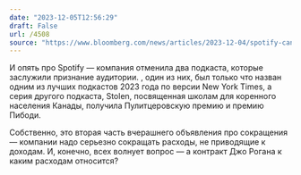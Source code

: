 ```yaml
---
date: "2023-12-05T12:56:29"
draft: False
url: /4508
source: "https://www.bloomberg.com/news/articles/2023-12-04/spotify-cancels-two-praised-podcasts-heavyweight-stolen"
---
```


И опять про Spotify — компания отменила два подкаста, которые заслужили признание аудитории. , один из них, был только что назван одним из лучших подкастов 2023 года по версии New York Times, а серия другого подкаста, Stolen, посвященная школам для коренного населения Канады, получила Пулитцеровскую премию и премию Пибоди.

Собственно, это вторая часть вчерашнего объявления про сокращения — компании надо серьезно сокращать расходы, не приводящие к доходам. И, конечно, всех волнует вопрос — а контракт Джо Рогана к каким расходам относится?
